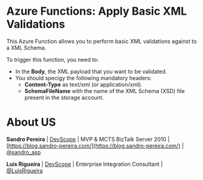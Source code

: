 # Azure Functions: Apply Basic XML Validations
This Azure Function allows you to perform basic XML validations against to a XML Schema.

To trigger this function, you need to:
- In the **Body**, the XML payload that you want to be validated.
- You should specigy the following mandatory headers:
   - **Content-Type** as text/xml (or application/xml).
   - **SchemaFileName** with the name of the XML Schema (XSD) file present in the storage account.

# About US
**Sandro Pereira** | [DevScope](http://www.devscope.net/) | MVP & MCTS BizTalk Server 2010 | [https://blog.sandro-pereira.com/](https://blog.sandro-pereira.com/) | [@sandro_asp](https://twitter.com/sandro_asp)

**Luis Rigueira** | [DevScope](http://www.devscope.net/) | Enterprise Integration Consultant | [@LuisRigueira](https://twitter.com/LuisRigueira)